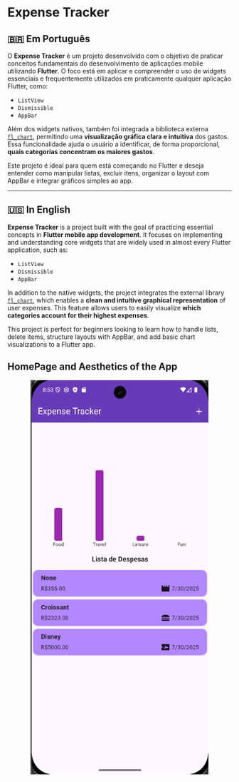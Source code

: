 # Expense Tracker

## 🇧🇷 Em Português

O **Expense Tracker** é um projeto desenvolvido com o objetivo de praticar conceitos fundamentais do desenvolvimento de aplicações mobile utilizando **Flutter**. O foco está em aplicar e compreender o uso de widgets essenciais e frequentemente utilizados em praticamente qualquer aplicação Flutter, como:

- `ListView`
- `Dismissible`
- `AppBar`

Além dos widgets nativos, também foi integrada a biblioteca externa [`fl_chart`](https://pub.dev/packages/fl_chart), permitindo uma **visualização gráfica clara e intuitiva** dos gastos. Essa funcionalidade ajuda o usuário a identificar, de forma proporcional, **quais categorias concentram os maiores gastos**.

Este projeto é ideal para quem está começando no Flutter e deseja entender como manipular listas, excluir itens, organizar o layout com AppBar e integrar gráficos simples ao app.

---

## 🇺🇸 In English

**Expense Tracker** is a project built with the goal of practicing essential concepts in **Flutter mobile app development**. It focuses on implementing and understanding core widgets that are widely used in almost every Flutter application, such as:

- `ListView`
- `Dismissible`
- `AppBar`

In addition to the native widgets, the project integrates the external library [`fl_chart`](https://pub.dev/packages/fl_chart), which enables a **clean and intuitive graphical representation** of user expenses. This feature allows users to easily visualize **which categories account for their highest expenses**.

This project is perfect for beginners looking to learn how to handle lists, delete items, structure layouts with AppBar, and add basic chart visualizations to a Flutter app.

## HomePage and Aesthetics of the App

<p align="center">
  <img src="img.png" alt="app home page" width="400"/>
</p>
